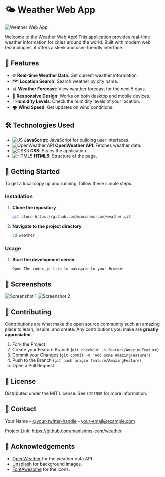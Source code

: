 # 🌤️ Weather Web App

![Weather Web App](https://th.bing.com/th/id/OIP.q4qnyvDrM1YTXp6xuJezwQHaFj?rs=1&pid=ImgDetMain)

Welcome to the Weather Web App! This application provides real-time weather information for cities around the world. Built with modern web technologies, it offers a sleek and user-friendly interface.

## 🌟 Features

- 🌐 **Real-time Weather Data**: Get current weather information.
- 🗺️ **Location Search**: Search weather by city name.
- 📊 **Weather Forecast**: View weather forecast for the next 5 days.
- 🎨 **Responsive Design**: Works on both desktop and mobile devices.
- 💧 **Humidity Levels**: Check the humidity levels of your location.
- 🌪️ **Wind Speed**: Get updates on wind conditions.

## 🛠️ Technologies Used

- ![JS](https://img.icons8.com/color/48/000000/javascript.png) **JavaScript**: JavaScript for building user interfaces.
- ![OpenWeather API](https://img.icons8.com/color/48/000000/api.png) **OpenWeather API**: Fetches weather data.
- ![CSS3](https://img.icons8.com/color/48/000000/css3.png) **CSS**: Styles the application.
- ![HTML5](https://img.icons8.com/color/48/000000/html-5.png) **HTML5**: Structure of the page.


## 🚀 Getting Started

To get a local copy up and running, follow these simple steps.



### Installation

1. **Clone the repository**
   ```sh
   git clone https://github.com/manishms-com/weather.git
   ```
2. **Navigate to the project directory**
   ```sh
   cd weather
   ```


### Usage

1. **Start the development server**
   ```sh
   Open The index.js file to navigate to your Browser
   ```


## 📸 Screenshots

![Screenshot 1]()
![Screenshot 2]()

## 🤝 Contributing

Contributions are what make the open source community such an amazing place to learn, inspire, and create. Any contributions you make are **greatly appreciated**.

1. Fork the Project
2. Create your Feature Branch (`git checkout -b feature/AmazingFeature`)
3. Commit your Changes (`git commit -m 'Add some AmazingFeature'`)
4. Push to the Branch (`git push origin feature/AmazingFeature`)
5. Open a Pull Request

## 📜 License

Distributed under the MIT License. See `LICENSE` for more information.

## 📧 Contact

Your Name - [@your-twitter-handle](https://twitter.com/your-twitter-handle) - your-email@example.com

Project Link: https://github.com/manishms-com/weather

## 🌟 Acknowledgements

- [OpenWeather](https://openweathermap.org/) for the weather data API.
- [Unsplash](https://unsplash.com/) for background images.
- [FontAwesome](https://fontawesome.com/) for the icons.
